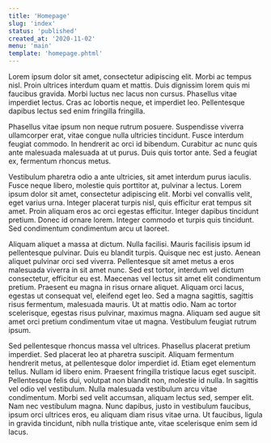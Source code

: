 ```yaml
---
title: 'Homepage'
slug: 'index'
status: 'published'
created_at: '2020-11-02'
menu: 'main'
template: 'homepage.phtml'
---
```


Lorem ipsum dolor sit amet, consectetur adipiscing elit. Morbi ac tempus nisl. Proin ultrices interdum quam et mattis. Duis dignissim lorem quis mi faucibus gravida. Morbi luctus nec lacus non cursus. Phasellus vitae imperdiet lectus. Cras ac lobortis neque, et imperdiet leo. Pellentesque dapibus lectus sed enim fringilla fringilla.

Phasellus vitae ipsum non neque rutrum posuere. Suspendisse viverra ullamcorper erat, vitae congue nulla ultricies tincidunt. Fusce interdum feugiat commodo. In hendrerit ac orci id bibendum. Curabitur ac nunc quis ante malesuada malesuada at ut purus. Duis quis tortor ante. Sed a feugiat ex, fermentum rhoncus metus.

Vestibulum pharetra odio a ante ultricies, sit amet interdum purus iaculis. Fusce neque libero, molestie quis porttitor at, pulvinar a lectus. Lorem ipsum dolor sit amet, consectetur adipiscing elit. Morbi vel convallis velit, eget varius urna. Integer placerat turpis nisl, quis efficitur erat tempus sit amet. Proin aliquam eros ac orci egestas efficitur. Integer dapibus tincidunt pretium. Donec id ornare lorem. Integer commodo et turpis quis tincidunt. Sed condimentum condimentum arcu ut laoreet.

Aliquam aliquet a massa at dictum. Nulla facilisi. Mauris facilisis ipsum id pellentesque pulvinar. Duis eu blandit turpis. Quisque nec est justo. Aenean aliquet pulvinar orci sed viverra. Pellentesque sit amet metus a eros malesuada viverra in sit amet nunc. Sed est tortor, interdum vel dictum consectetur, efficitur eu est. Maecenas vel lectus sit amet elit condimentum pretium. Praesent eu magna in risus ornare aliquet. Aliquam orci lacus, egestas ut consequat vel, eleifend eget leo. Sed a magna sagittis, sagittis risus fermentum, malesuada mauris. Ut at mattis odio. Nam ac tortor scelerisque, egestas risus pulvinar, maximus magna. Aliquam sed augue sit amet orci pretium condimentum vitae ut magna. Vestibulum feugiat rutrum ipsum.

Sed pellentesque rhoncus massa vel ultrices. Phasellus placerat pretium imperdiet. Sed placerat leo at pharetra suscipit. Aliquam fermentum hendrerit metus, at pellentesque dolor imperdiet id. Etiam eget elementum tellus. Nullam id libero enim. Praesent fringilla tristique lacus eget suscipit. Pellentesque felis dui, volutpat non blandit non, molestie id nulla. In sagittis vel odio vel vestibulum. Nulla malesuada vestibulum arcu vitae condimentum. Morbi sed velit accumsan, aliquam lectus sed, semper elit. Nam nec vestibulum magna. Nunc dapibus, justo in vestibulum faucibus, ipsum orci ultrices eros, eu aliquam diam risus vitae urna. Ut faucibus, ligula in gravida tincidunt, nibh nulla tristique ante, vitae scelerisque enim sem id lacus. 
